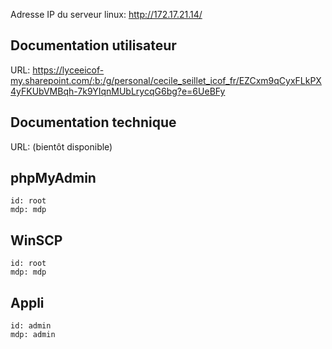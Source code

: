 Adresse IP du serveur linux: http://172.17.21.14/

## Documentation utilisateur
URL: https://lyceeicof-my.sharepoint.com/:b:/g/personal/cecile_seillet_icof_fr/EZCxm9qCyxFLkPX4yFKUbVMBqh-7k9YIqnMUbLrycqG6bg?e=6UeBFy
## Documentation technique
URL: (bientôt disponible)


## phpMyAdmin
```
id: root
mdp: mdp
```

## WinSCP
```
id: root
mdp: mdp
```

## Appli
```
id: admin
mdp: admin
```



